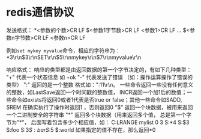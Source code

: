 # redis通信协议

发送格式：
*<参数的个数>CR LF
$<参数1字节数>CR LF
<参数1>CR LF
...
$<参数n字节数>CR LF
<参数n>CR LF

例如`set mykey myvalue`命令，相应的字符串为：*3\r\n$3\r\nSET\r\n$5\r\nmykey\r\n$7\r\nmyvalue\r\n

响应格式：
响应的类型都是由返回数据的第一个字节决定的，有如下几种类型：
"+" 代表一个状态信息 如 +ok 
"-" 代表发送了错误  （如：操作运算操作了错误的类型）
":" 返回的是一个整数  格式如：":11\r\n。
 一些命令返回一些没有任何意义的整数，如LastSave返回一个时间戳的整数值， INCR返回一个加1后的数值；一些命令如exists将返回0或者1代表是否true or false；其他一些命令如SADD, SREM 在确实执行了操作时返回1 ，否则返回0
"$" 返回一个块数据，被用来返回一个二进制安全的字符串
"*" 返回多个块数据（用来返回多个值， 总是第一个字节为"*"， 后面写着包含多少个相应值，如：
C:LRANGE mylist 0 3
S:*4
S:$3
S:foo
S:$3
S:bar
S:$5
$:world
如果指定的值不存在，那么返回*0
